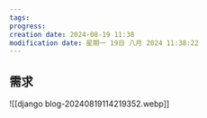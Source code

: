 ```yaml
---
tags: 
progress: 
creation date: 2024-08-19 11:38
modification date: 星期一 19日 八月 2024 11:38:22
---
```


## 需求
![[django blog-20240819114219352.webp]]